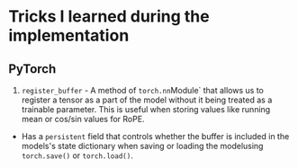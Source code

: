 # Tricks I learned during the implementation

## PyTorch

1. `register_buffer` - A method of `torch.nn`Module` that allows us to register a tensor as a part of the model without it being treated as a trainable parameter. This is useful when storing values like running mean or cos/sin values for RoPE.
 - Has a `persistent` field that controls whether the buffer is included in the models's state dictionary when saving or loading the modelusing `torch.save()` or `torch.load()`.
